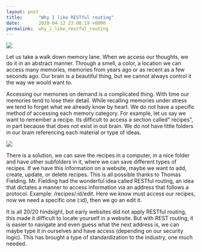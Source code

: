 ```yaml
---
layout: post
title:      "Why I like RESTful routing"
date:       2020-04-12 23:08:19 +0000
permalink:  why_i_like_restful_routing
---
```



![](https://miro.medium.com/max/2692/1*pv-pmMPED1XuTtWlHd6b1g.png)


Let us take a walk down memory lane. When we access our thoughts, we do it in an abstract manner. Through a smell, a color, a location we can access many memories, memories from years ago or as recent as a few seconds ago. Our brain is a beautiful thing, but we cannot always control it the way we would want to. 

Accessing our memories on demand is a complicated thing. With time our memories tend to lose their detail. While recalling memories under stress we tend to forget what we already know by heart. We do not have a specific method of accessing each memory category. For example, let us say we want to remember a recipe. Its difficult to access a section called” recipes”, in part because that does not exist in out brain. We do not have little folders in our brain referencing each material or type of ideas. 

![](https://www.southslope.com/wp-content/uploads/2018/01/bigstock-185247766.jpg)


There is a solution, we can save the recipes in a computer, in a nice folder and have other subfolders in it, where we can save different types of recipes. If we have this information on a website, maybe we want to add, create, update, or delete recipes. This is all possible thanks to Thomas Fielding. Mr. Fielding had the wonderful idea called RESTful routing, an idea that dictates a manner to access information via an address that follows a protocol. Example: /recipes/:id/edit. Here we know must access our recipes, now we need a specific one (:id), then we go an edit it. 


It is all 20/20 hindsight, but early websites did not apply RESTful routing, this made it difficult to locate yourself in a website. But with REST routing, it is easier to navigate and even guess what the next address is, we can maybe type it in ourselves and have access (depending on our security logic). This has brought a type of standardization to the industry, one much needed. 


